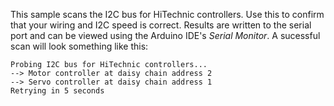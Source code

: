 This sample scans the I2C bus for HiTechnic controllers. Use this to confirm that your wiring and I2C speed is correct. Results are written to the serial port and can be viewed using the Arduino IDE's *Serial Monitor*. A sucessful scan will look something like this:

```
Probing I2C bus for HiTechnic controllers...
--> Motor controller at daisy chain address 2
--> Servo controller at daisy chain address 1
Retrying in 5 seconds
```
